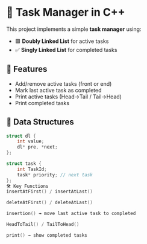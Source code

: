 # 🧠 Task Manager in C++

This project implements a simple **task manager** using:

- 🟩 **Doubly Linked List** for active tasks
- ✅ **Singly Linked List** for completed tasks

## 🚀 Features

- Add/remove active tasks (front or end)
- Mark last active task as completed
- Print active tasks (Head→Tail / Tail→Head)
- Print completed tasks

## 🔧 Data Structures

```cpp
struct dl {
    int value;
    dl* pre, *next;
};

struct task {
    int TaskId;
    task* priority; // next task
};
🛠️ Key Functions
insertAtFirst() / insertAtLast()

deleteAtFirst() / deleteAtLast()

insertion() → move last active task to completed

HeadToTail() / TailToHead()

print() → show completed tasks

